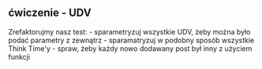 ## ćwiczenie - UDV

Zrefaktorujmy nasz test:
    - sparametryzuj wszystkie UDV, żeby można było podać parametry z zewnątrz
    - sparamatryzuj w podobny sposób wszystkie Think Time'y
    - spraw, żeby każdy nowo dodawany post był inny z użyciem funkcji